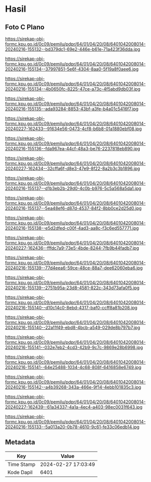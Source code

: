 # Hasil

## Foto C Plano

https://sirekap-obj-formc.kpu.go.id/0c09/pemilu/pdpr/64/01/04/20/08/6401042008014-20240216-155132--bd379dc1-69e2-446e-b61e-71a423f36dda.jpg

https://sirekap-obj-formc.kpu.go.id/0c09/pemilu/pdpr/64/01/04/20/08/6401042008014-20240216-155134--37997851-5e6f-4304-8aa0-5f19a8f0aee6.jpg

https://sirekap-obj-formc.kpu.go.id/0c09/pemilu/pdpr/64/01/04/20/08/6401042008014-20240216-155134--4b0650fc-8225-47ce-a73c-4f5abd9db03f.jpg

https://sirekap-obj-formc.kpu.go.id/0c09/pemilu/pdpr/64/01/04/20/08/6401042008014-20240216-155135--ada93284-8853-43bf-a3fe-b4a01c5416f7.jpg

https://sirekap-obj-formc.kpu.go.id/0c09/pemilu/pdpr/64/01/04/20/08/6401042008014-20240227-162433--91634e56-0473-4cf8-b6b8-01a1880ebf08.jpg

https://sirekap-obj-formc.kpu.go.id/0c09/pemilu/pdpr/64/01/04/20/08/6401042008014-20240216-155136--fda967ea-44cf-48a3-be76-2237818eb890.jpg

https://sirekap-obj-formc.kpu.go.id/0c09/pemilu/pdpr/64/01/04/20/08/6401042008014-20240227-162434--32cffa6f-d8e3-47e9-8f22-8a2b3c3b1896.jpg

https://sirekap-obj-formc.kpu.go.id/0c09/pemilu/pdpr/64/01/04/20/08/6401042008014-20240216-155137--d1b3eb2b-29d0-4c0b-b976-5c5a568a5da1.jpg

https://sirekap-obj-formc.kpu.go.id/0c09/pemilu/pdpr/64/01/04/20/08/6401042008014-20240216-155137--5ea48ef6-d87d-4537-84f2-8bb0ce2d25d0.jpg

https://sirekap-obj-formc.kpu.go.id/0c09/pemilu/pdpr/64/01/04/20/08/6401042008014-20240216-155138--e5d2dfed-c00f-4ad3-aa8c-f3c6ed557771.jpg

https://sirekap-obj-formc.kpu.go.id/0c09/pemilu/pdpr/64/01/04/20/08/6401042008014-20240227-162436--fffdc7a9-73e5-4bde-8244-7fb9b44fadb7.jpg

https://sirekap-obj-formc.kpu.go.id/0c09/pemilu/pdpr/64/01/04/20/08/6401042008014-20240216-155139--77d4eea6-59ce-48ce-88a7-dee62060eba6.jpg

https://sirekap-obj-formc.kpu.go.id/0c09/pemilu/pdpr/64/01/04/20/08/6401042008014-20240216-155139--2751b95a-23d8-4581-822c-343d73afa0f5.jpg

https://sirekap-obj-formc.kpu.go.id/0c09/pemilu/pdpr/64/01/04/20/08/6401042008014-20240216-155140--d10c14c0-8ebd-4317-baf0-ccff8a81b208.jpg

https://sirekap-obj-formc.kpu.go.id/0c09/pemilu/pdpr/64/01/04/20/08/6401042008014-20240216-155140--22a11f49-ebd8-4bcb-a549-029de8b797b7.jpg

https://sirekap-obj-formc.kpu.go.id/0c09/pemilu/pdpr/64/01/04/20/08/6401042008014-20240216-155141--032e7eb2-4cd3-42b9-9c7c-9869e28b6998.jpg

https://sirekap-obj-formc.kpu.go.id/0c09/pemilu/pdpr/64/01/04/20/08/6401042008014-20240216-155141--64e25488-1034-4c68-808f-6416858e6749.jpg

https://sirekap-obj-formc.kpu.go.id/0c09/pemilu/pdpr/64/01/04/20/08/6401042008014-20240216-155142--a4b39268-343a-466e-9f14-4ebb101835c3.jpg

https://sirekap-obj-formc.kpu.go.id/0c09/pemilu/pdpr/64/01/04/20/08/6401042008014-20240227-162439--61a34337-4a1a-4ec4-a403-98ec0031f643.jpg

https://sirekap-obj-formc.kpu.go.id/0c09/pemilu/pdpr/64/01/04/20/08/6401042008014-20240216-155133--5a013a20-0b78-4610-9c61-fe33c06edb14.jpg


## Metadata

| Key        | Value               |
| ---------- | ------------------- |
| Time Stamp | 2024-02-27 17:03:49 |
| Kode Dapil | 6401                |



